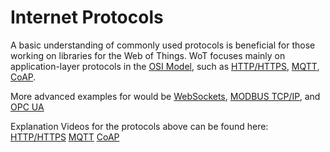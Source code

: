 # Internet Protocols
A basic understanding of commonly used protocols is beneficial for those working on libraries for the Web of Things.
WoT focuses mainly on application-layer protocols in the [OSI Model](https://en.wikipedia.org/wiki/OSI_model), such as [HTTP/HTTPS](https://developer.mozilla.org/en-US/docs/Web/HTTP), [MQTT](https://www.hivemq.com/mqtt/), [CoAP](https://jonathanberi.medium.com/a-field-guide-to-coap-part-1-75576d3c768b).

More advanced examples for would be [WebSockets](https://websockets.spec.whatwg.org/#network-intro), [MODBUS TCP/IP](https://www.prosoft-technology.com/kb/assets/intro_modbustcp.pdf), and [OPC UA](https://reference.opcfoundation.org/Core/Part1/v105/docs/5)

Explanation Videos for the protocols above can be found here:
[HTTP/HTTPS](https://www.youtube.com/watch?v=wW2A5SZ3GkI)
[MQTT](https://youtube.com/playlist?list=PLRkdoPznE1EMXLW6XoYLGd4uUaB6wB0wd&si=OvNZZx6l0XxgqOcj)
[CoAP](https://www.youtube.com/watch?v=O4aaICV8ywA)

